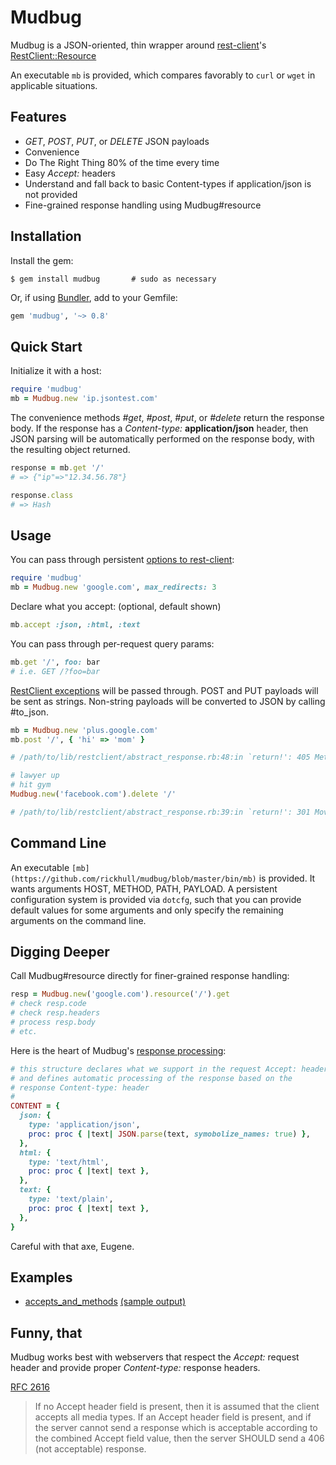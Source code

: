 Mudbug
=======
Mudbug is a JSON-oriented, thin wrapper around [rest-client](https://github.com/rest-client/rest-client)'s [RestClient::Resource](https://github.com/rest-client/rest-client#usage-activeresource-style)

An executable `mb` is provided, which compares favorably to `curl` or `wget` in applicable situations.

Features
--------
* *GET*, *POST*, *PUT*, or *DELETE* JSON payloads
* Convenience
* Do The Right Thing 80% of the time every time
* Easy *Accept:* headers
* Understand and fall back to basic Content-types if application/json is not provided
* Fine-grained response handling using Mudbug#resource

Installation
------------
Install the gem:
```
$ gem install mudbug       # sudo as necessary
```
Or, if using [Bundler](http://bundler.io/), add to your Gemfile:
```ruby
gem 'mudbug', '~> 0.8'
```

Quick Start
-----------
Initialize it with a host:

```ruby
require 'mudbug'
mb = Mudbug.new 'ip.jsontest.com'
```

The convenience methods *#get*, *#post*, *#put*, or *#delete* return the response body.  If the response has a *Content-type:* **application/json** header, then JSON parsing will be automatically performed on the response body, with the resulting object returned.

```ruby
response = mb.get '/'
# => {"ip"=>"12.34.56.78"}

response.class
# => Hash
```

Usage
-----
You can pass through persistent [options to rest-client](https://github.com/rest-client/rest-client/blob/master/lib/restclient/request.rb):

```ruby
require 'mudbug'
mb = Mudbug.new 'google.com', max_redirects: 3
```

Declare what you accept: (optional, default shown)

```ruby
mb.accept :json, :html, :text
```

You can pass through per-request query params:

```ruby
mb.get '/', foo: bar
# i.e. GET /?foo=bar
```

[RestClient exceptions](https://github.com/rest-client/rest-client/blob/master/lib/restclient/exceptions.rb) will be passed through.  POST and PUT payloads will be sent as strings.  Non-string payloads will be converted to JSON by calling #to_json.

```ruby
mb = Mudbug.new 'plus.google.com'
mb.post '/', { 'hi' => 'mom' }

# /path/to/lib/restclient/abstract_response.rb:48:in `return!': 405 Method Not Allowed (RestClient::MethodNotAllowed)

# lawyer up
# hit gym
Mudbug.new('facebook.com').delete '/'

# /path/to/lib/restclient/abstract_response.rb:39:in `return!': 301 Moved Permanently (RestClient::MovedPermanently)
```

Command Line
------------
An executable `[mb](https://github.com/rickhull/mudbug/blob/master/bin/mb)` is provided.  It wants arguments HOST, METHOD, PATH, PAYLOAD.  A persistent configuration system is provided via `dotcfg`, such that you can provide default values for some arguments and only specify the remaining arguments on the command line.

Digging Deeper
--------------
Call Mudbug#resource directly for finer-grained response handling:

```ruby
resp = Mudbug.new('google.com').resource('/').get
# check resp.code
# check resp.headers
# process resp.body
# etc.
```

Here is the heart of Mudbug's [response processing](https://github.com/rickhull/mudbug/blob/master/lib/mudbug.rb#L51):

```ruby
# this structure declares what we support in the request Accept: header
# and defines automatic processing of the response based on the
# response Content-type: header
#
CONTENT = {
  json: {
    type: 'application/json',
    proc: proc { |text| JSON.parse(text, symobolize_names: true) },
  },
  html: {
    type: 'text/html',
    proc: proc { |text| text },
  },
  text: {
    type: 'text/plain',
    proc: proc { |text| text },
  },
}
```

Careful with that axe, Eugene.

Examples
--------
* [accepts_and_methods](https://github.com/rickhull/mudbug/blob/master/examples/accepts_and_methods.rb) [(sample output)](https://github.com/rickhull/mudbug/blob/master/examples/accepts_and_methods.txt)

Funny, that
-----------
Mudbug works best with webservers that respect the *Accept:* request header and provide proper *Content-type:* response headers.

[RFC 2616](http://www.w3.org/Protocols/rfc2616/rfc2616-sec14.html)

> If no Accept header field is present, then it is assumed that the client accepts all media types. If an Accept header field is present, and if the server cannot send a response which is acceptable according to the combined Accept field value, then the server SHOULD send a 406 (not acceptable) response.
